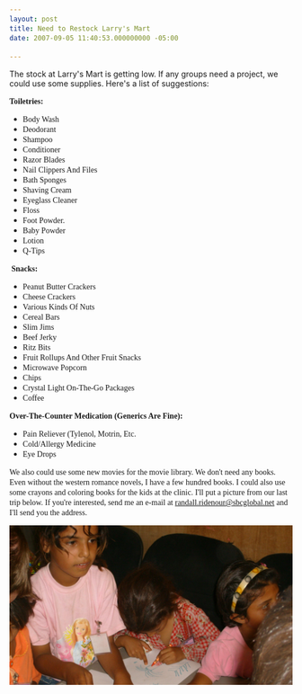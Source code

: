 ```yaml
---
layout: post
title: Need to Restock Larry's Mart
date: 2007-09-05 11:40:53.000000000 -05:00

---
```

<p>The stock at Larry's Mart is getting low. If any groups need a project, we could use some supplies. Here's a list of suggestions:</p>
<p><strong><font face="Times New Roman">Toiletries:</font></strong></p>
<ul>
<li class="MsoNormal"><font face="Times New Roman">Body Wash<a href="http://rlridenour.files.wordpress.com/2007/09/giirls.jpg" title="Coloring at the Clinic"></a></font></li>
<li class="MsoNormal"><font face="Times New Roman">Deodorant</font></li>
<li class="MsoNormal"><font face="Times New Roman">Shampoo</font></li>
<li class="MsoNormal"><font face="Times New Roman">Conditioner </font></li>
<li class="MsoNormal"><font face="Times New Roman">Razor Blades</font></li>
<li class="MsoNormal"><font face="Times New Roman">Nail Clippers And Files </font></li>
<li class="MsoNormal"><font face="Times New Roman">Bath Sponges</font></li>
<li class="MsoNormal"><font face="Times New Roman">Shaving Cream</font></li>
<li class="MsoNormal"><font face="Times New Roman">Eyeglass Cleaner</font></li>
<li class="MsoNormal"><font face="Times New Roman">Floss</font></li>
<li class="MsoNormal"><font face="Times New Roman">Foot Powder. </font></li>
<li class="MsoNormal"><font face="Times New Roman">Baby Powder</font></li>
<li class="MsoNormal"><font face="Times New Roman">Lotion</font></li>
<li class="MsoNormal"><font face="Times New Roman">Q-Tips</font></li>
</ul>
<p><font face="Times New Roman"> </font><strong><font face="Times New Roman">Snacks:</font></strong></p>
<ul>
<li class="MsoNormal"><font face="Times New Roman">Peanut Butter Crackers</font></li>
<li class="MsoNormal"><font face="Times New Roman">Cheese Crackers</font></li>
<li class="MsoNormal"><font face="Times New Roman">Various Kinds Of Nuts</font></li>
<li class="MsoNormal"><font face="Times New Roman">Cereal Bars</font></li>
<li class="MsoNormal"><font face="Times New Roman">Slim Jims</font></li>
<li class="MsoNormal"><font face="Times New Roman">Beef Jerky</font></li>
<li class="MsoNormal"><font face="Times New Roman">Ritz Bits</font></li>
<li class="MsoNormal"><font face="Times New Roman">Fruit Rollups And Other Fruit Snacks</font></li>
<li class="MsoNormal"><font face="Times New Roman">Microwave Popcorn</font></li>
<li class="MsoNormal"><font face="Times New Roman">Chips</font></li>
<li class="MsoNormal"><font face="Times New Roman">Crystal Light On-The-Go Packages</font></li>
<li class="MsoNormal"><font face="Times New Roman">Coffee</font><font face="Times New Roman"> </font></li>
</ul>
<p><strong><font face="Times New Roman">Over-The-Counter Medication (Generics Are Fine):</font></strong></p>
<ul>
<li class="MsoNormal"><font face="Times New Roman">Pain Reliever (Tylenol, Motrin, Etc.</font></li>
<li class="MsoNormal"><font face="Times New Roman">Cold/Allergy Medicine</font></li>
<li class="MsoNormal"><font face="Times New Roman">Eye Drops</font></li>
</ul>
<p><font face="Times New Roman">We also could use some new movies for the movie library. We don't need any books. Even without the western romance novels, I have a few hundred books. I could also use some crayons and coloring books for the kids at the clinic. I'll put a picture from our last trip below. If you're interested, send me an e-mail at <a href="mailto:randall.ridenour@sbcglobal.net">randall.ridenour@sbcglobal.net</a> and I'll send you the </font><font face="Times New Roman">address.</font> <font face="Times New Roman"> </font></p>
<p><font face="Times New Roman"><a 

![Coloring at the Clinic](/assets/giirls.jpg)
